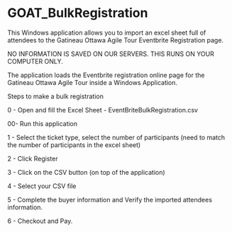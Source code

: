 # GOAT_BulkRegistration

This Windows application allows you to import an excel sheet full of attendees to the Gatineau Ottawa Agile Tour Eventbrite Registration page. 

NO INFORMATION IS SAVED ON OUR SERVERS. THIS RUNS ON YOUR COMPUTER ONLY.

The application loads the Eventbrite registration online page for the Gatineau Ottawa Agile Tour inside a Windows Application.

Steps to make a bulk registration

0 - Open and fill the Excel Sheet - EventBriteBulkRegistration.csv

00- Run this application

1 - Select the ticket type, select the number of participants (need to match the number of participants in the excel sheet)

2 - Click Register

3 - Click on the CSV button (on top of the application)

4 - Select your CSV file

5 - Complete the buyer information and Verify the imported attendees information.

6 - Checkout and Pay.

